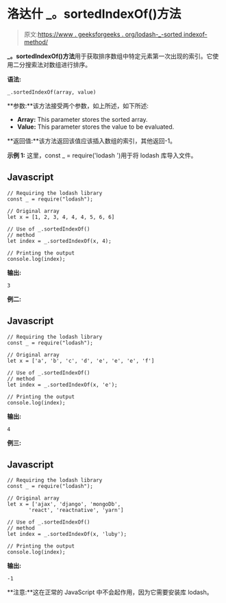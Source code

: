 # 洛达什 _。sortedIndexOf()方法

> 原文:[https://www . geeksforgeeks . org/lodash-_-sorted indexof-method/](https://www.geeksforgeeks.org/lodash-_-sortedindexof-method/)

**_。sortedIndexOf()方法**用于获取排序数组中特定元素第一次出现的索引。它使用二分搜索法对数组进行排序。

**语法:**

```
_.sortedIndexOf(array, value)

```

**参数:**该方法接受两个参数，如上所述，如下所述:

*   **Array:** This parameter stores the sorted array.
*   **Value:** This parameter stores the value to be evaluated.

**返回值:**该方法返回该值应该插入数组的索引，其他返回-1。

**示例 1:** 这里，const _ = require('lodash ')用于将 lodash 库导入文件。

## Javascript

```
// Requiring the lodash library 
const _ = require("lodash"); 

// Original array 
let x = [1, 2, 3, 4, 4, 4, 5, 6, 6]  

// Use of _.sortedIndexOf() 
// method 
let index = _.sortedIndexOf(x, 4);

// Printing the output 
console.log(index);
```

**输出:**

```
3

```

**例二:**

## Javascript

```
// Requiring the lodash library 
const _ = require("lodash"); 

// Original array 
let x = ['a', 'b', 'c', 'd', 'e', 'e', 'e', 'f']  

// Use of _.sortedIndexOf() 
// method 
let index = _.sortedIndexOf(x, 'e');

// Printing the output 
console.log(index);
```

**输出:**

```
4

```

**例三:**

## Javascript

```
// Requiring the lodash library 
const _ = require("lodash"); 

// Original array 
let x = ['ajax', 'django', 'mongoDb',  
       'react', 'reactnative', 'yarn']  

// Use of _.sortedIndexOf() 
// method 
let index = _.sortedIndexOf(x, 'luby');

// Printing the output 
console.log(index);
```

**输出:**

```
-1

```

**注意:**这在正常的 JavaScript 中不会起作用，因为它需要安装库 lodash。